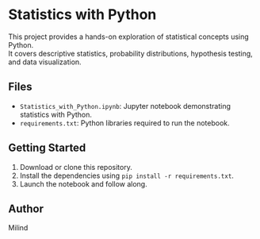 # Statistics with Python

This project provides a hands-on exploration of statistical concepts using Python.  
It covers descriptive statistics, probability distributions, hypothesis testing, and data visualization.

## Files

- `Statistics_with_Python.ipynb`: Jupyter notebook demonstrating statistics with Python.
- `requirements.txt`: Python libraries required to run the notebook.

## Getting Started

1. Download or clone this repository.
2. Install the dependencies using `pip install -r requirements.txt`.
3. Launch the notebook and follow along.

## Author

Milind
